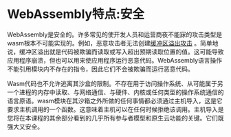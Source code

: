 # WebAssembly特点:安全

WebAssembly是安全的。许多常见的使开发人员和运营商夜不能寐的攻击类型是wasm根本不可能实现的。例如，恶意攻击者无法创建[缓冲区溢出攻击](https://owasp.org/www-community/vulnerabilities/Buffer_Overflow) 。简单地说，缓冲区溢出就是代码被欺骗而读取或写入超出预期读取位置的值。这可能导致应用程序崩溃，但也可以用来使应用程序运行恶意代码。WebAssembly语言操作不能引用模块内不存在的指令，因此它们不会被欺骗而运行恶意代码。

Wasm代码也不允许逃离其沙盒的限制。不存在用于访问操作系统、从可能属于另一个进程的内存中读取、与网络通信、与硬件、内核或任何类型的操作系统通信的语言原语。wasm模块在其沙箱之外所做的任何事情都必须通过主机导入，这是它要求主机调用的一个函数。这意味着主机可以在任何时候拒绝该调用。主机导入是您将在本课程的其余部分看到的几乎所有参与者模型和原生云功能的关键。它们既强大又安全。
